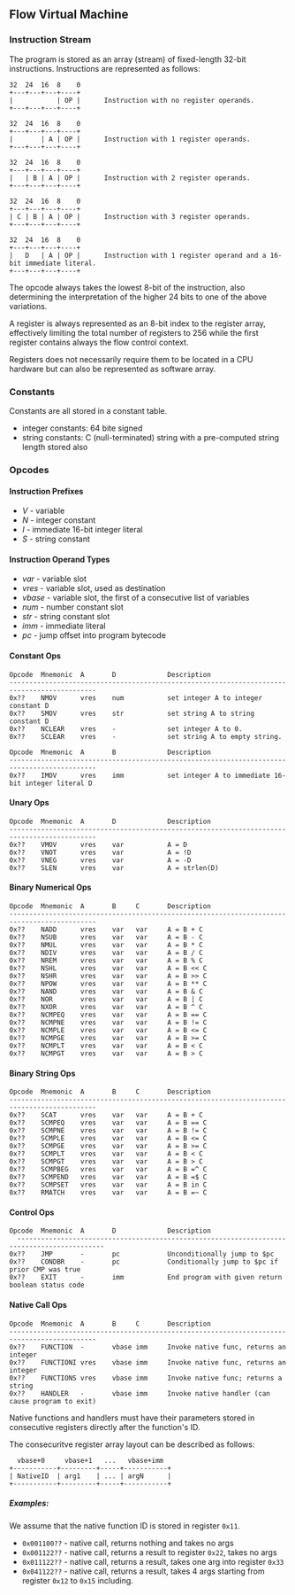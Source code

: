 ## Flow Virtual Machine

### Instruction Stream

The program is stored as an array (stream) of fixed-length 32-bit instructions.
Instructions are represented as follows:

    32  24  16  8    0
    +---+---+---+----+
    |           | OP |      Instruction with no register operands.
    +---+---+---+----+

    32  24  16  8    0
    +---+---+---+----+
    |       | A | OP |      Instruction with 1 register operands.
    +---+---+---+----+

    32  24  16  8    0
    +---+---+---+----+
    |   | B | A | OP |      Instruction with 2 register operands.
    +---+---+---+----+

    32  24  16  8    0
    +---+---+---+----+
    | C | B | A | OP |      Instruction with 3 register operands.
    +---+---+---+----+

    32  24  16  8    0
    +---+---+---+----+
    |   D   | A | OP |      Instruction with 1 register operand and a 16-bit immediate literal.
    +---+---+---+----+

The opcode always takes the lowest 8-bit of the instruction, also determining the
interpretation of the higher 24 bits to one of the above variations.

A register is always represented as an 8-bit index to the register array, effectively limiting
the total number of registers to 256 while the first register contains always the flow control context.

Registers does not necessarily require them to be located in a CPU hardware
but can also be represented as software array.

### Constants

Constants are all stored in a constant table.

- integer constants: 64 bite signed
- string constants: C (null-terminated) string with a pre-computed string length stored also

### Opcodes

#### Instruction Prefixes

 - *V* - variable
 - *N* - integer constant
 - *I* - immediate 16-bit integer literal
 - *S* - string constant

#### Instruction Operand Types

 - *var* - variable slot
 - *vres* - variable slot, used as destination
 - *vbase* - variable slot, the first of a consecutive list of variables
 - *num* - number constant slot
 - *str* - string constant slot
 - *imm* - immediate literal
 - *pc* - jump offset into program bytecode

#### Constant Ops

    Opcode  Mnemonic  A       D             Description
    --------------------------------------------------------------------------------------------
    0x??    NMOV      vres    num           set integer A to integer constant D
    0x??    SMOV      vres    str           set string A to string constant D
    0x??    NCLEAR    vres    -             set integer A to 0.
    0x??    SCLEAR    vres    -             set string A to empty string.

    Opcode  Mnemonic  A       B             Description
    --------------------------------------------------------------------------------------------
    0x??    IMOV      vres    imm           set integer A to immediate 16-bit integer literal D

#### Unary Ops

    Opcode  Mnemonic  A       D             Description
    --------------------------------------------------------------------------------------------
    0x??    VMOV      vres    var           A = D
    0x??    VNOT      vres    var           A = !D
    0x??    VNEG      vres    var           A = -D
    0x??    SLEN      vres    var           A = strlen(D)

#### Binary Numerical Ops

    Opcode  Mnemonic  A       B     C       Description
    --------------------------------------------------------------------------------------------
    0x??    NADD      vres    var   var     A = B + C
    0x??    NSUB      vres    var   var     A = B - C
    0x??    NMUL      vres    var   var     A = B * C
    0x??    NDIV      vres    var   var     A = B / C
    0x??    NREM      vres    var   var     A = B % C
    0x??    NSHL      vres    var   var     A = B << C
    0x??    NSHR      vres    var   var     A = B >> C
    0x??    NPOW      vres    var   var     A = B ** C
    0x??    NAND      vres    var   var     A = B & C
    0x??    NOR       vres    var   var     A = B | C
    0x??    NXOR      vres    var   var     A = B ^ C
    0x??    NCMPEQ    vres    var   var     A = B == C
    0x??    NCMPNE    vres    var   var     A = B != C
    0x??    NCMPLE    vres    var   var     A = B <= C
    0x??    NCMPGE    vres    var   var     A = B >= C
    0x??    NCMPLT    vres    var   var     A = B < C
    0x??    NCMPGT    vres    var   var     A = B > C

#### Binary String Ops

    Opcode  Mnemonic  A       B     C       Description
    --------------------------------------------------------------------------------------------
    0x??    SCAT      vres    var   var     A = B + C
    0x??    SCMPEQ    vres    var   var     A = B == C
    0x??    SCMPNE    vres    var   var     A = B != C
    0x??    SCMPLE    vres    var   var     A = B <= C
    0x??    SCMPGE    vres    var   var     A = B >= C
    0x??    SCMPLT    vres    var   var     A = B < C
    0x??    SCMPGT    vres    var   var     A = B > C
    0x??    SCMPBEG   vres    var   var     A = B =^ C
    0x??    SCMPEND   vres    var   var     A = B =$ C
    0x??    SCMPSET   vres    var   var     A = B in C
    0x??    RMATCH    vres    var   var     A = B =~ C

#### Control Ops

    Opcode  Mnemonic  A       D             Description
      --------------------------------------------------------------------------------------------
    0x??    JMP       -       pc            Unconditionally jump to $pc
    0x??    CONDBR    -       pc            Conditionally jump to $pc if prior CMP was true
    0x??    EXIT      -       imm           End program with given return boolean status code

#### Native Call Ops

    Opcode  Mnemonic  A       B     C       Description
    --------------------------------------------------------------------------------------------
    0x??    FUNCTION  -       vbase imm     Invoke native func, returns an integer
    0x??    FUNCTIONI vres    vbase imm     Invoke native func, returns an integer
    0x??    FUNCTIONS vres    vbase imm     Invoke native func; returns a string
    0x??    HANDLER   -       vbase imm     Invoke native handler (can cause program to exit)

Native functions and handlers must have their parameters stored in consecutive registers directly after
the function's ID.

The consecuritve register array layout can be described as follows:

      vbase+0     vbase+1   ...   vbase+imm
    +-----------+---------+-----+-----------+
    | NativeID  | arg1    | ... | argN      |
    +-----------+---------+-----+-----------+

##### Examples:

We assume that the native function ID is stored in register `0x11`.

- `0x001100??` - native call, returns nothing and takes no args
- `0x001122??` - native call, returns a result to register `0x22`, takes no args
- `0x011122??` - native call, returns a result, takes one arg into register `0x33`
- `0x041122??` - native call, returns a result, takes 4 args starting from register `0x12` to `0x15` including.

